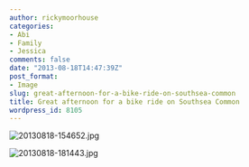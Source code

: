 ```yaml
---
author: rickymoorhouse
categories:
- Abi
- Family
- Jessica
comments: false
date: "2013-08-18T14:47:39Z"
post_format:
- Image
slug: great-afternoon-for-a-bike-ride-on-southsea-common
title: Great afternoon for a bike ride on Southsea Common
wordpress_id: 8105
---
```


![20130818-154652.jpg](/images/2013/20130818-154652.jpg)
  
  
![20130818-181443.jpg](/images//2013/20130818-181443.jpg)
